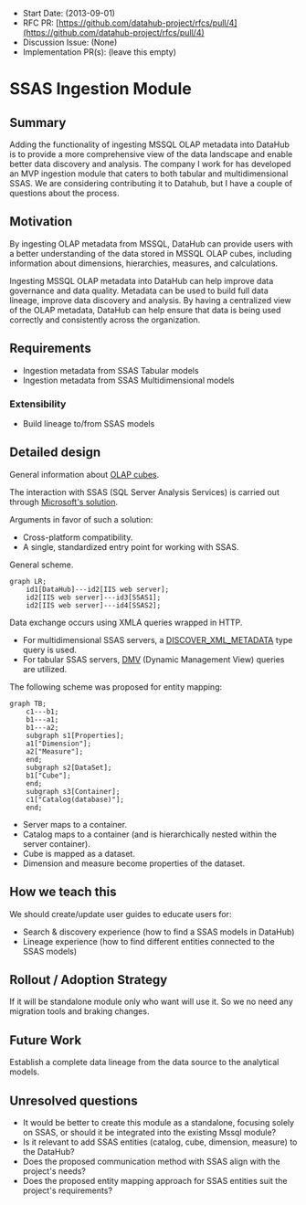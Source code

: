 - Start Date: (2013-09-01)
- RFC PR: [https://github.com/datahub-project/rfcs/pull/4](https://github.com/datahub-project/rfcs/pull/4)
- Discussion Issue: (None)
- Implementation PR(s): (leave this empty)

# SSAS Ingestion Module

## Summary

Adding the functionality of ingesting MSSQL OLAP metadata into DataHub is to provide a more comprehensive view of the data landscape and enable better data discovery and analysis.
The company I work for has developed an MVP ingestion module that caters to both tabular and multidimensional SSAS. We are considering contributing it to Datahub, but I have a couple of questions about the process.

## Motivation

By ingesting OLAP metadata from MSSQL, DataHub can provide users with a better understanding of the data stored in MSSQL OLAP cubes, including information about dimensions, hierarchies, measures, and calculations. 

Ingesting MSSQL OLAP metadata into DataHub can help improve data governance and data quality. Metadata can be used to build full data lineage, improve data discovery and analysis. By having a centralized view of the OLAP metadata, DataHub can help ensure that data is being used correctly and consistently across the organization.


## Requirements

- Ingestion metadata from SSAS Tabular models
- Ingestion metadata from SSAS Multidimensional models


### Extensibility

- Build lineage to/from SSAS models

## Detailed design

General information about [OLAP cubes](https://learn.microsoft.com/en-us/system-center/scsm/olap-cubes-overview?view=sc-sm-2022).


The interaction with SSAS (SQL Server Analysis Services) is carried out through [Microsoft's solution](https://learn.microsoft.com/en-us/analysis-services/instances/configure-http-access-to-analysis-services-on-iis-8-0?view=asallproducts-allversions).

Arguments in favor of such a solution:
- Cross-platform compatibility.
- A single, standardized entry point for working with SSAS.


General scheme.
```mermaid
graph LR;
    id1[DataHub]---id2[IIS web server];
    id2[IIS web server]---id3[SSAS1];
    id2[IIS web server]---id4[SSAS2];
```
Data exchange occurs using XMLA queries wrapped in HTTP.
- For multidimensional SSAS servers, a [DISCOVER_XML_METADATA](https://learn.microsoft.com/en-us/openspecs/sql_server_protocols/ms-ssas/51647299-75c7-471d-896f-a691e4114b18) type query is used.
- For tabular SSAS servers, [DMV](https://learn.microsoft.com/en-us/analysis-services/instances/use-dynamic-management-views-dmvs-to-monitor-analysis-services?view=asallproducts-allversions) (Dynamic Management View) queries are utilized.



The following scheme was proposed for entity mapping:
```mermaid
graph TB;
    c1---b1;
    b1---a1;
    b1---a2;
    subgraph s1[Properties];
    a1["Dimension"];
    a2["Measure"];
    end;
    subgraph s2[DataSet];
    b1["Cube"];
    end;
    subgraph s3[Container];
    c1["Catalog(database)"];
    end;
```
- Server maps to a container.
- Catalog maps to a container (and is hierarchically nested within the server container).
- Cube is mapped as a dataset.
- Dimension and measure become properties of the dataset.
## How we teach this

We should create/update user guides to educate users for:
 - Search & discovery experience (how to find a SSAS models in DataHub)
 - Lineage experience (how to find different entities connected to the SSAS models)

## Rollout / Adoption Strategy

If it will be standalone module only who want will use it. So we no need any migration tools and braking changes. 

## Future Work

Establish a complete data lineage from the data source to the analytical models.

## Unresolved questions

- It would be better to create this module as a standalone, focusing solely on SSAS, or should it be integrated into the existing Mssql module?
- Is it relevant to add SSAS entities (catalog, cube, dimension, measure) to the DataHub?
- Does the proposed communication method with SSAS align with the project's needs?
- Does the proposed entity mapping approach for SSAS entities suit the project's requirements?